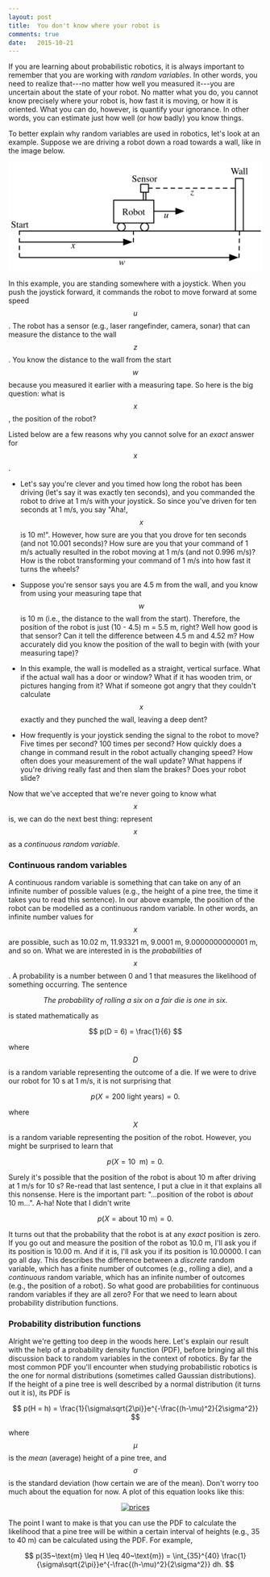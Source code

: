 ```yaml
---
layout: post
title:  You don't know where your robot is
comments: true
date:   2015-10-21
---
```


If you are learning about probabilistic robotics, it is always important to remember that you are working with *random variables*. In other words, you need to realize that---no matter how well you measured it---you are uncertain about the state of your robot. No matter what you do, you cannot know precisely where your robot is, how fast it is moving, or how it is oriented. What you can do, however, is quantify your ignorance. In other words, you can estimate just how well (or how badly) you know things.

To better explain why random variables are used in robotics, let's look at an example. Suppose we are driving a robot down a road towards a wall, like in the image below.

![Driving a robot towards a wall](/images/random_variable_example.png)

In this example, you are standing somewhere with a joystick. When you push the joystick forward, it commands the robot to move forward at some speed $$u$$. The robot has a sensor (e.g., laser rangefinder, camera, sonar) that can measure the distance to the wall $$z$$. You know the distance to the wall from the start $$w$$ because you measured it earlier with a measuring tape. So here is the big question: what is $$x$$, the position of the robot?

Listed below are a few reasons why you cannot solve for an *exact* answer for $$x$$.

* Let's say you're clever and you timed how long the robot has been driving (let's say it was exactly ten seconds), and you commanded the robot to drive at 1 m/s with your joystick. So since you've driven for ten seconds at 1 m/s, you say "Aha!, $$x$$ is 10 m!". However, how sure are you that you drove for ten seconds (and not 10.001 seconds)? How sure are you that your command of 1 m/s actually resulted in the robot moving at 1 m/s (and not 0.996 m/s)? How is the robot transforming your command of 1 m/s into how fast it turns the wheels?

* Suppose you're sensor says you are 4.5 m from the wall, and you know from using your measuring tape that $$w$$ is 10 m (i.e., the distance to the wall from the start). Therefore, the position of the robot is just (10 - 4.5) m = 5.5 m, right? Well how good is that sensor? Can it tell the difference between 4.5 m and 4.52 m? How accurately did you know the position of the wall to begin with (with your measuring tape)?

* In this example, the wall is modelled as a straight, vertical surface. What if the actual wall has a door or window? What if it has wooden trim, or pictures hanging from it? What if someone got angry that they couldn't calculate $$x$$ exactly and they punched the wall, leaving a deep dent? 

* How frequently is your joystick sending the signal to the robot to move? Five times per second? 100 times per second? How quickly does a change in command result in the robot actually changing speed? How often does your measurement of the wall update? What happens if you're driving really fast and then slam the brakes? Does your robot slide?

Now that we've accepted that we're never going to know what $$x$$ is, we can do the next best thing: represent $$x$$ as a *continuous random variable*.

### Continuous random variables

A continuous random variable is something that can take on any of an infinite number of possible values (e.g., the height of a pine tree, the time it takes you to read this sentence). In our above example, the position of the robot can be modelled as a continuous random variable. In other words, an infinite number values for $$x$$ are possible, such as <nobr>10.02 m</nobr>, <nobr>11.93321 m</nobr>, <nobr>9.0001 m</nobr>, <nobr>9.0000000000001 m</nobr>, and so on. What we are interested in is the *probabilities* of $$x$$. A probability is a number between 0 and 1 that measures the likelihood of something occurring. The sentence

<p style="text-align:center"><i>The probability of rolling a six on a fair die is one in six.</i></p>

is stated mathematically as

$$
p(D = 6) = \frac{1}{6}
$$

where $$D$$ is a random variable representing the outcome of a die. If we were to drive our robot for <nobr>10 s</nobr> at <nobr>1 m/s</nobr>, it is not surprising that

$$
p(X = 200~\text{light years}) = 0.
$$

where $$X$$ is a random variable representing the position of the robot. However, you might be surprised to learn that

$$
p(X = 10~\text{ m}) = 0.
$$

Surely it's possible that the position of the robot is about <nobr>10 m</nobr> after driving at <nobr>1 m/s</nobr> for <nobr>10 s</nobr>? Re-read that last sentence, I put a clue in it that explains all this nonsense. Here is the important part: "...position of the robot is *about* <nobr>10 m</nobr>...". A-ha! Note that I didn't write

$$
p(X = \text{about}~10~\text{m}) = 0.
$$

It turns out that the probability that the robot is at any *exact* position is zero. If you go out and measure the position of the robot as <nobr>10.0 m</nobr>, I'll ask you if its position is 10.00 m. And if it is, I'll ask you if its position is 10.00000. I can go all day. This describes the difference between a *discrete* random variable, which has a finite number of outcomes (e.g., rolling a die), and a *continuous* random variable, which has an infinite number of outcomes (e.g., the position of a robot). So what good are probabilities for continuous random variables if they are all zero? For that we need to learn about probability distribution functions.

### Probability distribution functions

Alright we're getting too deep in the woods here. Let's explain our result with the help of a probability density function (PDF), before bringing all this discussion back to random variables in the context of robotics. By far the most common PDF you'll encounter when studying probabilistic robotics is the one for normal distributions (sometimes called Gaussian distributions). If the height of a pine tree is well described by a normal distribution (it turns out it is), its PDF is

$$
p(H = h) = \frac{1}{\sigma\sqrt{2\pi}}e^{-\frac{(h-\mu)^2}{2\sigma^2}}
$$

where $$\mu$$ is the *mean* (average) height of a pine tree, and $$\sigma$$ is the standard deviation (how certain we are of the mean). Don't worry too much about the equation for now. A plot of this equation looks like this:

<div>
    <a href="https://plot.ly/~ckaiwu/105/" target="_blank" title="prices" style="display: block; text-align: center;"><img src="https://plot.ly/~ckaiwu/105.png" alt="prices" style="max-width: 100%;width: 600px;"  width="600" onerror="this.onerror=null;this.src='https://plot.ly/404.png';" /></a>
    <script data-plotly="ckaiwu:105"  src="https://plot.ly/embed.js" async></script>
</div>

The point I want to make is that you can use the PDF to calculate the likelihood that a pine tree will be within a certain interval of heights (e.g., 35 to 40 m) can be calculated using the PDF. For example,

$$
p(35~\text{m} \leq H \leq 40~\text{m}) = \int_{35}^{40} \frac{1}{\sigma\sqrt{2\pi}}e^{-\frac{(h-\mu)^2}{2\sigma^2}} dh.
$$
